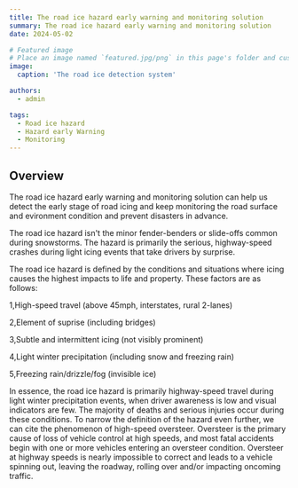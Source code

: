 ```yaml
---
title: The road ice hazard early warning and monitoring solution
summary: The road ice hazard early warning and monitoring solution
date: 2024-05-02

# Featured image
# Place an image named `featured.jpg/png` in this page's folder and customize its options here.
image:
  caption: 'The road ice detection system'

authors:
  - admin

tags:
  - Road ice hazard
  - Hazard early Warning
  - Monitoring
---
```


## Overview

The road ice hazard early warning and monitoring solution can help us detect the early stage of road icing and keep monitoring the road surface and evironment condition and prevent disasters in advance.

The road ice hazard isn't the minor fender-benders or slide-offs common during snowstorms. The hazard is primarily the serious, highway-speed crashes during light icing events that take drivers by surprise. 

The road ice hazard is defined by the conditions and situations where icing causes the highest impacts to life and property. These factors are as follows:

1,High-speed travel (above 45mph, interstates, rural 2-lanes)

2,Element of suprise (including bridges)

3,Subtle and intermittent icing (not visibly prominent)

4,Light winter precipitation (including snow and freezing rain)

5,Freezing rain/drizzle/fog (invisible ice)

In essence, the road ice hazard is primarily highway-speed travel during light winter precipitation events, when driver awareness is low and visual indicators are few. The majority of deaths and serious injuries occur during these conditions. To narrow the definition of the hazard even further, we can cite the phenomenon of high-speed oversteer. Oversteer is the primary cause of loss of vehicle control at high speeds, and most fatal accidents begin with one or more vehicles entering an oversteer condition. Oversteer at highway speeds is nearly impossible to correct and leads to a vehicle spinning out, leaving the roadway, rolling over and/or impacting oncoming traffic.


